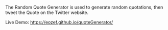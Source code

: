 The Random Quote Generator is used to generate random quotations, then tweet the Quote on the Twitter website.

Live Demo: https://eozef.github.io/quoteGenerator/
